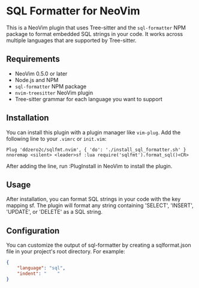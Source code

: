 
# SQL Formatter for NeoVim

This is a NeoVim plugin that uses Tree-sitter and the `sql-formatter` NPM package to format embedded SQL strings in your code. It works across multiple languages that are supported by Tree-sitter.

## Requirements

* NeoVim 0.5.0 or later
* Node.js and NPM
* `sql-formatter` NPM package
* `nvim-treesitter` NeoVim plugin
* Tree-sitter grammar for each language you want to support

## Installation

You can install this plugin with a plugin manager like `vim-plug`. Add the following line to your `.vimrc` or `init.vim`:

```vim
Plug 'ddzero2c/sqlfmt.nvim', { 'do': './install_sql_formatter.sh' }
nnoremap <silent> <leader>sf :lua require('sqlfmt').format_sql()<CR>
```

After adding the line, run :PlugInstall in NeoVim to install the plugin.

## Usage
After installation, you can format SQL strings in your code with the key mapping <leader>sf. The plugin will format any string containing 'SELECT', 'INSERT', 'UPDATE', or 'DELETE' as a SQL string.

## Configuration
You can customize the output of sql-formatter by creating a sqlformat.json file in your project's root directory. For example:

```json
{
    "language": "sql",
    "indent": "    "
}
```
